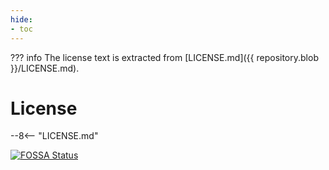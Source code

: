 ```yaml
---
hide:
- toc
---
```


??? info
    The license text is extracted from
    [LICENSE.md]({{ repository.blob }}/LICENSE.md).

# License

--8<-- "LICENSE.md"

[![FOSSA Status](https://app.fossa.com/api/projects/git%2Bgithub.com%2Feliashaeussler%2Fcomposer-update-check.svg?type=large)](https://app.fossa.com/projects/git%2Bgithub.com%2Feliashaeussler%2Fcomposer-update-check?ref=badge_large)
